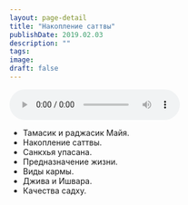 ```yaml
---
layout: page-detail
title: "Накопление саттвы"
publishDate: 2019.02.03
description: ""
tags:
image:
draft: false
---
```


<audio title="2019.02.03 - Накопление саттвы.mp3" src="/upload/iblock/1f6/1f660ff2b2b1339edf350424ce0dbf7a.mp3" controls=""></audio>

* Тамасик и раджасик Майя.
* Накопление саттвы.
* Санкхья упасана.
* Предназначение жизни.
* Виды кармы.
* Джива и Ишвара.
* Качества садху.

  

